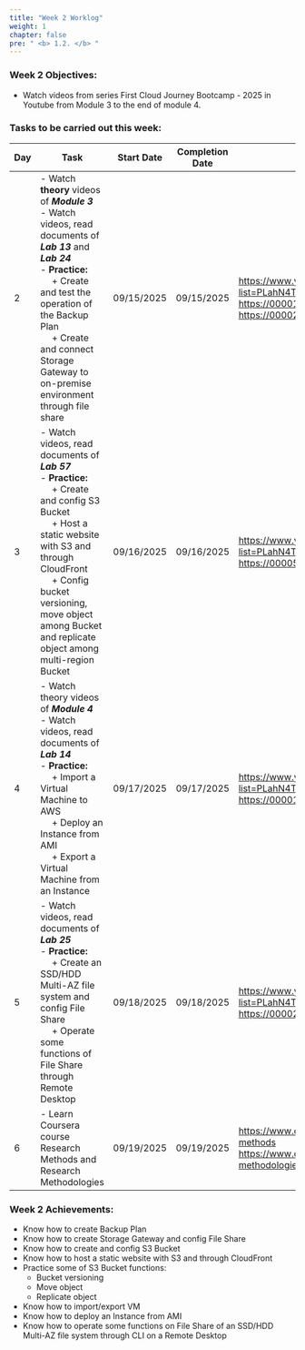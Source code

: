 ```yaml
---
title: "Week 2 Worklog"
weight: 1
chapter: false
pre: " <b> 1.2. </b> "
---
```


### Week 2 Objectives:

* Watch videos from series First Cloud Journey Bootcamp - 2025 in Youtube from Module 3 to the end of module 4.

### Tasks to be carried out this week:
| Day | Task                                                                                                                                                                                                                                                                                                            | Start Date | Completion Date | Reference Material                                                                                                                                          |
| --- | --------------------------------------------------------------------------------------------------------------------------------------------------------------------------------------------------------------------------------------------------------------------------------------------------------------- | ---------- | --------------- | ----------------------------------------------------------------------------------------------------------------------------------------------------------- |
| 2   | - Watch **theory** videos of **<i>Module 3</i>** <br> - Watch videos, read documents of **<i>Lab 13</i>** and **<i>Lab 24</i>** <br> - **Practice:** <br>&emsp; + Create and test the operation of the Backup Plan <br>&emsp; + Create and connect Storage Gateway to on-premise environment through file share | 09/15/2025 | 09/15/2025      | <https://www.youtube.com/playlist?list=PLahN4TLWtox2a3vElknwzU_urND8hLn1i> <br> <https://000013.awsstudygroup.com> <br> <https://000024.awsstudygroup.com>  |
| 3   | - Watch videos, read documents of **<i>Lab 57</i>** <br> - **Practice:** <br>&emsp; + Create and config S3 Bucket <br>&emsp; + Host a static website with S3 and through CloudFront <br>&emsp; + Config bucket versioning, move object among Bucket and replicate object among multi-region Bucket              | 09/16/2025 | 09/16/2025      | <https://www.youtube.com/playlist?list=PLahN4TLWtox2a3vElknwzU_urND8hLn1i> <br> <https://000057.awsstudygroup.com>                                          |
| 4   | - Watch theory videos of **<i>Module 4</i>** <br> - Watch videos, read documents of **<i>Lab 14</i>** <br> - **Practice:** <br>&emsp; + Import a Virtual Machine to AWS <br>&emsp; + Deploy an Instance from AMI <br>&emsp; + Export a Virtual Machine from an Instance                                         | 09/17/2025 | 09/17/2025      | <https://www.youtube.com/playlist?list=PLahN4TLWtox2a3vElknwzU_urND8hLn1i> <br> <https://000014.awsstudygroup.com>                                          |
| 5   | - Watch videos, read documents of **<i>Lab 25</i>** <br> - **Practice:** <br>&emsp; + Create an SSD/HDD Multi-AZ file system and config File Share <br>&emsp; + Operate some functions of File Share through Remote Desktop                                                                                     | 09/18/2025 | 09/18/2025      | <https://www.youtube.com/playlist?list=PLahN4TLWtox2a3vElknwzU_urND8hLn1i> <br> <https://000025.awsstudygroup.com>                                          |
| 6   | - Learn Coursera course Research Methods and Research Methodologies                                                                                                                                                                                                                                             | 09/19/2025 | 09/19/2025      | <https://www.coursera.org/learn/research-methods> <br> https://www.coursera.org/learn/research-methodologies                                                |


### Week 2 Achievements:

* Know how to create Backup Plan
* Know how to create Storage Gateway and config File Share
* Know how to create and config S3 Bucket
* Know how to host a static website with S3 and through CloudFront
* Practice some of S3 Bucket functions:
  * Bucket versioning
  * Move object 
  * Replicate object 
* Know how to import/export VM 
* Know how to deploy an Instance from AMI
* Know how to operate some functions on File Share of an SSD/HDD Multi-AZ file system through CLI on a Remote Desktop
